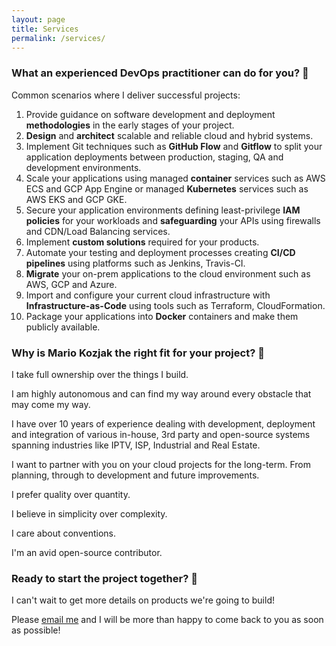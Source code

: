 ```yaml
---
layout: page
title: Services
permalink: /services/
---
```


### What an experienced DevOps practitioner can do for you? 🧙

Common scenarios where I deliver successful projects:
1.  Provide guidance on software development and deployment **methodologies** in the early stages of your project.
1.  **Design** and **architect** scalable and reliable cloud and hybrid systems.
1.  Implement Git techniques such as **GitHub Flow** and **Gitflow** to split your application deployments between production, staging, QA and development environments.
1.  Scale your applications using managed **container** services such as AWS ECS and GCP App Engine or managed **Kubernetes** services such as AWS EKS and GCP GKE.
1.  Secure your application environments defining least-privilege **IAM policies** for your workloads and **safeguarding** your APIs using firewalls and CDN/Load Balancing services.
1.  Implement **custom solutions** required for your products.
1.  Automate your testing and deployment processes creating **CI/CD pipelines** using platforms such as Jenkins, Travis-CI.
1.  **Migrate** your on-prem applications to the cloud environment such as AWS, GCP and Azure.
1.  Import and configure your current cloud infrastructure with **Infrastructure-as-Code** using tools such as Terraform, CloudFormation.
1.  Package your applications into **Docker** containers and make them publicly available.

### Why is Mario Kozjak the right fit for your project? 👋

I take full ownership over the things I build.

I am highly autonomous and can find my way around every obstacle that may come my way.

I have over 10 years of experience dealing with development, deployment and integration of various in-house, 3rd party and open-source systems spanning industries like IPTV, ISP, Industrial and Real Estate.

I want to partner with you on your cloud projects for the long-term. From planning, through to development and future improvements.

I prefer quality over quantity.

I believe in simplicity over complexity.

I care about conventions.

I'm an avid open-source contributor.

### Ready to start the project together? 🚀

I can't wait to get more details on products we're going to build!

Please <a href="mailto:kozjakm1@gmail.com" target="_blank">email me</a> and I will be more than happy to come back to you as soon as possible!
